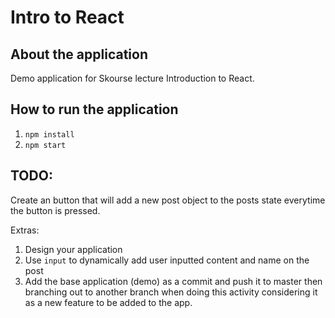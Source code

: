 # Intro to React

## About the application

Demo application for Skourse lecture Introduction to React. 

## How to run the application

1. `npm install`
2. `npm start`

## TODO:

Create an button that will add a new post object to the posts state everytime the button is pressed.

Extras:

1. Design your application
2. Use `input` to dynamically add user inputted content and name on the post
3. Add the base application (demo) as a commit and push it to master then branching out to another branch when doing this activity considering it as a new feature to be added to the app.
